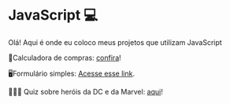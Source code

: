 # JavaScript 💻

Olá! Aqui é onde eu coloco meus projetos que utilizam JavaScript

<p>🛒Calculadora de compras: <a href="https://suzanadossantos.github.io/javascript/calculando-compras/">confira</a>!</p>
<p>🖥️Formulário simples: <a href="https://suzanadossantos.github.io/javascript/formulario/">Acesse esse link</a>.</p>
<p> 🦸🏻‍♂️ Quiz sobre heróis da DC e da Marvel: <a href="https://suzanadossantos.github.io/javascript/quiz/">aqui</a>!</p>
